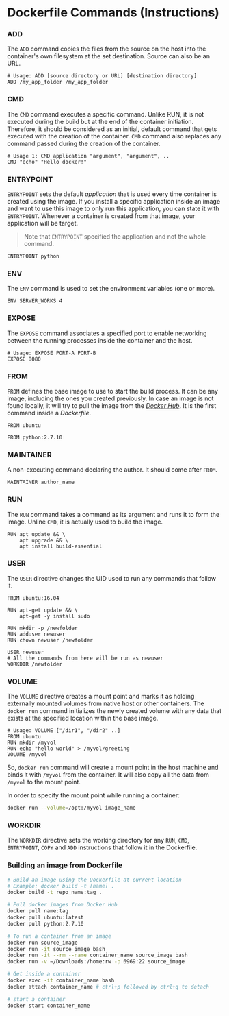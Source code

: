 # Dockerfile Commands (Instructions)


### ADD
The `ADD` command copies the files from the source on the host into the container's own filesystem at the set destination. Source can also be an URL.

```docker
# Usage: ADD [source directory or URL] [destination directory]
ADD /my_app_folder /my_app_folder
```

### CMD

The `CMD` command executes a specific command. Unlike RUN, it is not executed during the build but at the end of the container initiation. Therefore, it should be considered as an initial, default command that gets executed with the creation of the container. `CMD` command also replaces any command passed during the creation of the container.

```docker
# Usage 1: CMD application "argument", "argument", ..
CMD "echo" "Hello docker!"
```

### ENTRYPOINT

`ENTRYPOINT` sets the default *application* that is used every time container is created using the image. If you install a specific application inside an image and want to use this image to only run this application, you can state it with `ENTRYPOINT`. Whenever a container is created from that image, your application will be target. 

> Note that `ENTRYPOINT` specified the application and not the whole command.

```docker
ENTRYPOINT python
```

### ENV

The `ENV` command is used to set the environment variables (one or more).

```docker
ENV SERVER_WORKS 4
```

### EXPOSE

The `EXPOSE` command associates a specified port to enable networking between the running processes inside the container and the host.

```docker
# Usage: EXPOSE PORT-A PORT-B
EXPOSE 8080
```

### FROM

`FROM` defines the base image to use to start the build process. It can be any image, including the ones you created previously. In case an image is not found locally, it will try to pull the image from the *[Docker Hub](https://hub.docker.com)*. It is the first command inside a *Dockerfile*.

```Docker
FROM ubuntu
```
```Docker
FROM python:2.7.10
```

### MAINTAINER

A non-executing command declaring the author. It should come after `FROM`.

```Docker
MAINTAINER author_name
```

### RUN

The `RUN` command takes a command as its argument and runs it to form the image. Unline `CMD`, it is actually used to build the image.

```Docker
RUN apt update && \
    apt upgrade && \
    apt install build-essential
```

### USER

The `USER` directive changes the UID used to run any commands that follow it.

```Docker
FROM ubuntu:16.04

RUN apt-get update && \
    apt-get -y install sudo

RUN mkdir -p /newfolder
RUN adduser newuser
RUN chown newuser /newfolder

USER newuser
# All the commands from here will be run as newuser
WORKDIR /newfolder
```

### VOLUME

The `VOLUME` directive creates a mount point and marks it as holding externally mounted volumes from native host or other containers. The `docker run` command initializes the newly created volume with any data that exists at the specified location within the base image. 

```docker
# Usage: VOLUME ["/dir1", "/dir2" ..]
FROM ubuntu
RUN mkdir /myvol
RUN echo "hello world" > /myvol/greeting
VOLUME /myvol
```
So, `docker run` command will create a mount point in the host machine and binds it with `/myvol` from the container. It will also copy all the data from `/myvol` to the mount point.

In order to specify the mount point while running a container:
```bash
docker run --volume=/opt:/myvol image_name
```

### WORKDIR

The `WORKDIR` directive sets the working directory for any `RUN`, `CMD`, `ENTRYPOINT`, `COPY` and `ADD` instructions that follow it in the Dockerfile.

### Building an image from Dockerfile

```bash
# Build an image using the Dockerfile at current location
# Example: docker build -t [name] .
docker build -t repo_name:tag .
```

```bash
# Pull docker images from Docker Hub
docker pull name:tag
docker pull ubuntu:latest
docker pull python:2.7.10
```

```bash
# To run a container from an image
docker run source_image
docker run -it source_image bash
docker run -it --rm --name container_name source_image bash
docker run -v ~/Downloads:/home:rw -p 6969:22 source_image

# Get inside a container
docker exec -it container_name bash
docker attach container_name # ctrl+p followed by ctrl+q to detach

# start a container
docker start container_name